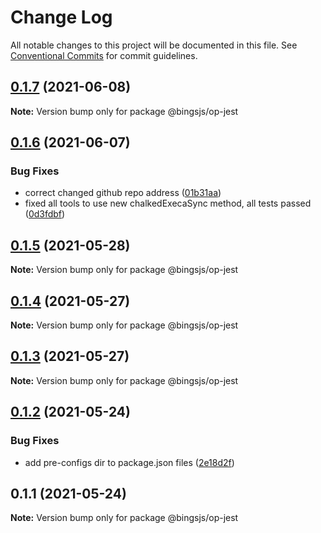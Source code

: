 # Change Log

All notable changes to this project will be documented in this file.
See [Conventional Commits](https://conventionalcommits.org) for commit guidelines.

## [0.1.7](https://github.com/bingtimren/op-tools/compare/@bingsjs/op-jest@0.1.6...@bingsjs/op-jest@0.1.7) (2021-06-08)

**Note:** Version bump only for package @bingsjs/op-jest





## [0.1.6](https://github.com/bingtimren/op-tools/compare/@bingsjs/op-jest@0.1.5...@bingsjs/op-jest@0.1.6) (2021-06-07)


### Bug Fixes

* correct changed github repo address ([01b31aa](https://github.com/bingtimren/op-tools/commit/01b31aa45ebff6257280ac30ca8d85c6c4a6ef3a))
* fixed all tools to use new chalkedExecaSync method, all tests passed ([0d3fdbf](https://github.com/bingtimren/op-tools/commit/0d3fdbfc7ed2ecdee27e9b4208e0950d5f75aa72))





## [0.1.5](https://github.com/bingtimren/op-tools/compare/@bingsjs/op-jest@0.1.4...@bingsjs/op-jest@0.1.5) (2021-05-28)

**Note:** Version bump only for package @bingsjs/op-jest





## [0.1.4](https://github.com/bingtimren/op-tools/compare/@bingsjs/op-jest@0.1.3...@bingsjs/op-jest@0.1.4) (2021-05-27)

**Note:** Version bump only for package @bingsjs/op-jest





## [0.1.3](https://github.com/bingtimren/op-tools/compare/@bingsjs/op-jest@0.1.2...@bingsjs/op-jest@0.1.3) (2021-05-27)

**Note:** Version bump only for package @bingsjs/op-jest





## [0.1.2](https://github.com/bingtimren/op-tools/compare/@bingsjs/op-jest@0.1.1...@bingsjs/op-jest@0.1.2) (2021-05-24)


### Bug Fixes

* add pre-configs dir to package.json files ([2e18d2f](https://github.com/bingtimren/op-tools/commit/2e18d2ffe03dd258249da4d40b125eb1ef56adac))





## 0.1.1 (2021-05-24)

**Note:** Version bump only for package @bingsjs/op-jest
